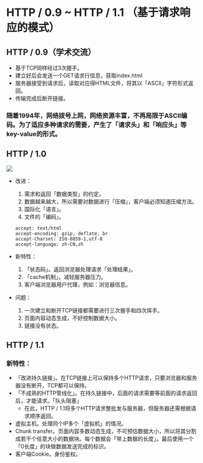 # HTTP / 0.9 ~ HTTP / 1.1 （基于请求响应的模式）

## HTTP / 0.9（学术交流）
- 基于TCP同样经过3次握手。
- 建立好后会发送一个GET请求行信息，获取index.html
- 服务器接受到请求后，读取对应得HTML文件，将其以「ASCII」字符形式返回。
- 传输完成后断开链接。

### 随着1994年，网络拨号上网，网络资源丰富，不再局限于ASCII编码。为了适应多种请求的需要，产生了「请求头」和「响应头」等key-value的形式。

## HTTP / 1.0
![](https://static001.geekbang.org/resource/image/b5/7d/b52b0d1a26ff2b8607c08e5c50ae687d.png)
- 改进：
  1. 需求和返回「数据类型」的约定。
  2. 数据越来越大，所以需要对数据进行「压缩」，客户端必须知道压缩方法。
  3. 国际化「语言」。
  4. 文件的「编码」。
  ```
  accept: text/html
  accept-encoding: gzip, deflate, br
  accept-Charset: ISO-8859-1,utf-8
  accept-language: zh-CN,zh
  ```

- 新特性：
  1. 「状态码」。返回浏览器处理请求「处理结果」。
  2. 「cache机制」。减轻服务器压力。
  3. 客户端浏览器用户代理，例如：浏览器信息。

- 问题：
  1. 一次建立和断开TCP链接都需要进行三次握手和四次挥手。
  2. 页面内容动态生成，不好控制数据大小。
  3. 链接没有状态。

## HTTP / 1.1

### 新特性：
- 「改进持久链接」。在TCP链接上可以保持多个HTTP请求，只要浏览器和服务器没有断开，TCP都可以保持。
- 「不成熟的HTTP管线化」。在持久链接中，后面的请求需要等前面的请求返回后，才能请求。「队头阻塞」
  - 在此，HTTP / 1.1将多个HTTP请求整批发与服务器，但服务器还需根据请求顺序返回。
- 虚拟主机。处理同个IP多个「虚拟机」的情况。
- Chunk transfer。页面内容多数动态生成，不可预估数据大小，所以将其分割成若干个任意大小的数据块。每个数据会「带上数据的长度」。最后使用一个「0长度」的块做数据发送完成的标识。
- 客户端Cookie。身份鉴权。

